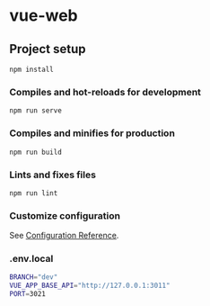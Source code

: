 # vue-web

## Project setup
```
npm install
```

### Compiles and hot-reloads for development
```
npm run serve
```

### Compiles and minifies for production
```
npm run build
```

### Lints and fixes files
```
npm run lint
```

### Customize configuration
See [Configuration Reference](https://cli.vuejs.org/config/).

### .env.local
```bash
BRANCH="dev"
VUE_APP_BASE_API="http://127.0.0.1:3011"
PORT=3021
```
